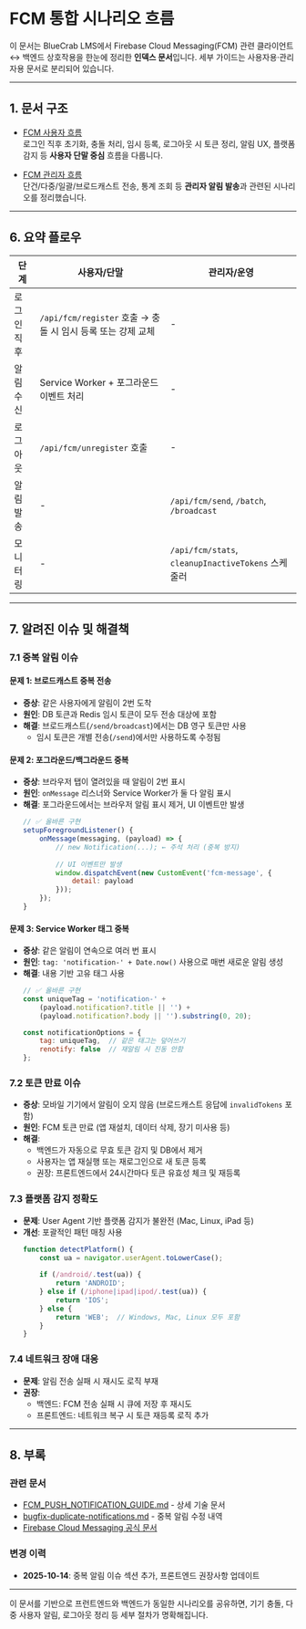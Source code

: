 # FCM 통합 시나리오 흐름

이 문서는 BlueCrab LMS에서 Firebase Cloud Messaging(FCM) 관련 클라이언트 ↔ 백엔드 상호작용을 한눈에 정리한 **인덱스 문서**입니다. 세부 가이드는 사용자용·관리자용 문서로 분리되어 있습니다.

---

## 1. 문서 구조

- [FCM 사용자 흐름](./fcm-notification-user.md)  
  로그인 직후 초기화, 충돌 처리, 임시 등록, 로그아웃 시 토큰 정리, 알림 UX, 플랫폼 감지 등 **사용자 단말 중심** 흐름을 다룹니다.

- [FCM 관리자 흐름](./fcm-notification-admin.md)  
  단건/다중/일괄/브로드캐스트 전송, 통계 조회 등 **관리자 알림 발송**과 관련된 시나리오를 정리했습니다.

---

## 6. 요약 플로우

| 단계 | 사용자/단말 | 관리자/운영 |
| --- | --- | --- |
| 로그인 직후 | `/api/fcm/register` 호출 → 충돌 시 임시 등록 또는 강제 교체 | - |
| 알림 수신 | Service Worker + 포그라운드 이벤트 처리 | - |
| 로그아웃 | `/api/fcm/unregister` 호출 | - |
| 알림 발송 | - | `/api/fcm/send`, `/batch`, `/broadcast` |
| 모니터링 | - | `/api/fcm/stats`, `cleanupInactiveTokens` 스케줄러 |

---

## 7. 알려진 이슈 및 해결책

### 7.1 중복 알림 이슈

#### 문제 1: 브로드캐스트 중복 전송
- **증상**: 같은 사용자에게 알림이 2번 도착
- **원인**: DB 토큰과 Redis 임시 토큰이 모두 전송 대상에 포함
- **해결**: 브로드캐스트(`/send/broadcast`)에서는 DB 영구 토큰만 사용
  - 임시 토큰은 개별 전송(`/send`)에서만 사용하도록 수정됨

#### 문제 2: 포그라운드/백그라운드 중복
- **증상**: 브라우저 탭이 열려있을 때 알림이 2번 표시
- **원인**: `onMessage` 리스너와 Service Worker가 둘 다 알림 표시
- **해결**: 포그라운드에서는 브라우저 알림 표시 제거, UI 이벤트만 발생
  ```javascript
  // ✅ 올바른 구현
  setupForegroundListener() {
      onMessage(messaging, (payload) => {
          // new Notification(...); ← 주석 처리 (중복 방지)
          
          // UI 이벤트만 발생
          window.dispatchEvent(new CustomEvent('fcm-message', {
              detail: payload
          }));
      });
  }
  ```

#### 문제 3: Service Worker 태그 중복
- **증상**: 같은 알림이 연속으로 여러 번 표시
- **원인**: `tag: 'notification-' + Date.now()` 사용으로 매번 새로운 알림 생성
- **해결**: 내용 기반 고유 태그 사용
  ```javascript
  // ✅ 올바른 구현
  const uniqueTag = 'notification-' + 
      (payload.notification?.title || '') + 
      (payload.notification?.body || '').substring(0, 20);
  
  const notificationOptions = {
      tag: uniqueTag,  // 같은 태그는 덮어쓰기
      renotify: false  // 재알림 시 진동 안함
  };
  ```

### 7.2 토큰 만료 이슈

- **증상**: 모바일 기기에서 알림이 오지 않음 (브로드캐스트 응답에 `invalidTokens` 포함)
- **원인**: FCM 토큰 만료 (앱 재설치, 데이터 삭제, 장기 미사용 등)
- **해결**: 
  - 백엔드가 자동으로 무효 토큰 감지 및 DB에서 제거
  - 사용자는 앱 재실행 또는 재로그인으로 새 토큰 등록
  - 권장: 프론트엔드에서 24시간마다 토큰 유효성 체크 및 재등록

### 7.3 플랫폼 감지 정확도

- **문제**: User Agent 기반 플랫폼 감지가 불완전 (Mac, Linux, iPad 등)
- **개선**: 포괄적인 패턴 매칭 사용
  ```javascript
  function detectPlatform() {
      const ua = navigator.userAgent.toLowerCase();
      
      if (/android/.test(ua)) {
          return 'ANDROID';
      } else if (/iphone|ipad|ipod/.test(ua)) {
          return 'IOS';
      } else {
          return 'WEB';  // Windows, Mac, Linux 모두 포함
      }
  }
  ```

### 7.4 네트워크 장애 대응

- **문제**: 알림 전송 실패 시 재시도 로직 부재
- **권장**: 
  - 백엔드: FCM 전송 실패 시 큐에 저장 후 재시도
  - 프론트엔드: 네트워크 복구 시 토큰 재등록 로직 추가

---

## 8. 부록

### 관련 문서
- [FCM_PUSH_NOTIFICATION_GUIDE.md](../backend/BlueCrab/FCM_PUSH_NOTIFICATION_GUIDE.md) - 상세 기술 문서
- [bugfix-duplicate-notifications.md](../claudedocs/bugfix-duplicate-notifications.md) - 중복 알림 수정 내역
- [Firebase Cloud Messaging 공식 문서](https://firebase.google.com/docs/cloud-messaging)

### 변경 이력
- **2025-10-14**: 중복 알림 이슈 섹션 추가, 프론트엔드 권장사항 업데이트

---

이 문서를 기반으로 프런트엔드와 백엔드가 동일한 시나리오를 공유하면, 기기 충돌, 다중 사용자 알림, 로그아웃 정리 등 세부 절차가 명확해집니다.
